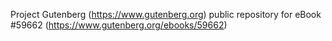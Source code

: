 Project Gutenberg (https://www.gutenberg.org) public repository for
eBook #59662 (https://www.gutenberg.org/ebooks/59662)
